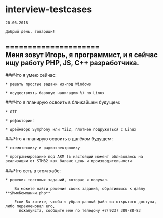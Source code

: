 # interview-testcases

	20.06.2018
	
	Добрый день, товарищи!
=====================	
	Меня зовут Игорь, я программист, и я сейчас ищу работу PHP, JS, C++ разработчика.
-----------------------------------	
###Что я умею сейчас: 

	* решать простые задачи из-под Windows
	
	* осуществлять базовую навигацию %) по Linux
	
###Что я планирую освоить в ближайшем будущем: 

	* GIT
	
	* рефакторинг
	
	* фреймворк Symphony или Yii2, плотнее подружиться с Linux
	
###Что я планирую освоить в далёком будущем:

	* схемотехнику и радиоэлектронику
	
	* программирование под ARM (в настоящий момент облизываюсь на реализации от STM32 как баланс цены и производительности
	
###Что есть в этом хабе:

	* решения тестовых заданий, которые я получал.
	
		Вы можете найти решения своих заданий, обратившись к файлу **$ИмяКомпании.php**
		
		Если Вы хотите, чтобы я убрал данный файл из открытого доступа, либо переименовал его,
		  пожалуйста, сообщите мне по телефону +7(923) 389-88-83